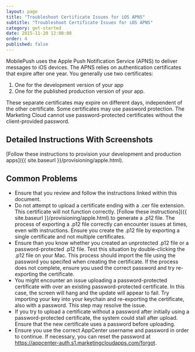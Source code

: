 ```yaml
---
layout: page
title: "Troubleshoot Certificate Issues for iOS APNS"
subtitle: "Troubleshoot Certificate Issues for iOS APNS"
category: get-started
date: 2015-11-20 12:00:00
order: 4
published: false
---
```


MobilePush uses the Apple Push Notification Service (APNS) to deliver messages to iOS devices. The APNS relies on authentication certificates that expire after one year. You generally use two certificates:

1. One for the development version of your app
1. One for the published production version of your app.

These separate certificates may expire on different days, independent of the other certificate. Some certificates may use password protection. The Marketing Cloud cannot use password-protected certificates without the client-provided password.

## Detailed Instructions With Screenshots

[Follow these instructions to provision your development and production apps]({{ site.baseurl }}/provisioning/apple.html).

## Common Problems

* Ensure that you review and follow the instructions linked within this document.
* Do not attempt to upload a certificate ending with a .cer file extension. This certificate will not function correctly. [Follow these instructions]({{ site.baseurl }}/provisioning/apple.html).to generate a .p12 file. The process of exporting a .p12 file correctly can encounter issues at times, even with instructions. Ensure you create the .p12 file by exporting a single certificate and not multiple certificates.
* Ensure than you know whether you created an unprotected .p12 file or a password-protected .p12 file. Test this situation by double-clicking the .p12 file on your Mac. This process should import the file using the password you specifed when creating the certificate. If the process does not complete, ensure you used the correct password and try re-exporting the certificate.
* You might encounter an issue uploading a password-protected certificate with over an existing password-protected certificate. In this case, the screen will hang and the update will appear to fail. Try importing your key into your keychain and re-exporting the certificate, also with a password. This step may resolve the issue.
* If you try to upload a certificate without a password after initially using a password-protected certificate, the system could stall after upload. Ensure that the new certificate uses a password before uploading.
* Ensure you use the correct AppCenter username and password in order to continue. If necessary, you can reset the password at https://appcenter-auth.s1.marketingcloudapps.com/forgot.
